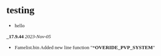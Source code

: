 <font face = "Consolas" size = "2.5">

# testing

* hello

**_17.9.44** 
*2023-Nov-05*
- Famelist.bin Added new line function "***OVERIDE_PVP_SYSTEM**"

<!---
**example**

- **Big change**: Drop official support for Node 0.8
- Use JSHint to validate code style and fix numerous warnings it flagged up
  ([#65]) Thanks [XhmikosR](https://github.com/XhmikosR)!
- Fix (yet more! gah) global variable leaks ([#99])
- Fix content tight between two `hr`'s disappearing ([#106])
- Use [Grunt](http://gruntjs.com/) to build tailored versions including allowing
  customizing of what dialects are included ([#113] - [Robin Ward](https://github.com/eviltrout))
- Add in a bower.json for easier use in non-node environments ([#184])
- Lots of small other fixes
--->
